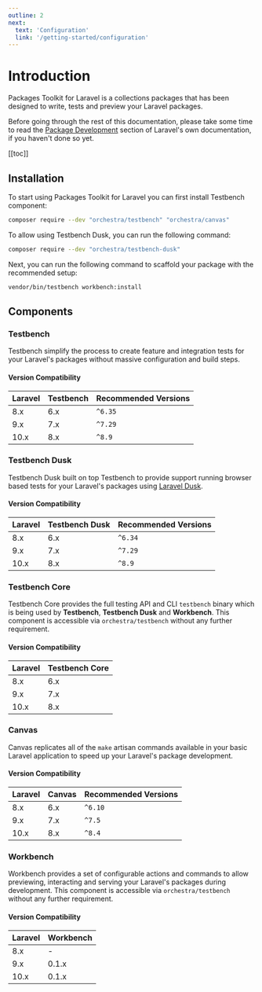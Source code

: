```yaml
---
outline: 2
next:
  text: 'Configuration'
  link: '/getting-started/configuration'
---
```


# Introduction

Packages Toolkit for Laravel is a collections packages that has been designed to write, tests and preview your Laravel packages.

Before going through the rest of this documentation, please take some time to read the [Package Development](https://laravel.com/docs/packages) section of Laravel's own documentation, if you haven't done so yet.

[[toc]]

## Installation

To start using Packages Toolkit for Laravel you can first install Testbench component:

```bash
composer require --dev "orchestra/testbench" "orchestra/canvas"
```

To allow using Testbench Dusk, you can run the following command:

```bash
composer require --dev "orchestra/testbench-dusk"
```

Next, you can run the following command to scaffold your package with the recommended setup:

```bash
vendor/bin/testbench workbench:install
```

## Components

### Testbench

Testbench simplify the process to create feature and integration tests for your Laravel's packages without massive configuration and build steps. 

#### Version Compatibility

 Laravel  | Testbench | Recommended Versions
:---------|:----------|:----------
 8.x      | 6.x       | `^6.35`
 9.x      | 7.x       | `^7.29`
 10.x     | 8.x       | `^8.9`

### Testbench Dusk

Testbench Dusk built on top Testbench to provide support running browser based tests for your Laravel's packages using [Laravel Dusk](https://laravel.com/docs/dusk). 

#### Version Compatibility

 Laravel  | Testbench Dusk | Recommended Versions
:---------|:---------------|:----------
 8.x      | 6.x            | `^6.34`
 9.x      | 7.x            | `^7.29`
 10.x     | 8.x            | `^8.9`

### Testbench Core

Testbench Core provides the full testing API and CLI `testbench` binary which is being used by **Testbench**, **Testbench Dusk** and **Workbench**. This component is accessible via `orchestra/testbench` without any further requirement.

#### Version Compatibility

 Laravel  | Testbench Core   
:---------|:-----------
 8.x      | 6.x
 9.x      | 7.x
 10.x     | 8.x

### Canvas

Canvas replicates all of the `make` artisan commands available in your basic Laravel application to speed up your Laravel's package development.

#### Version Compatibility

 Laravel  | Canvas   | Recommended Versions
:---------|:---------|:----------
 8.x      | 6.x      | `^6.10`
 9.x      | 7.x      | `^7.5`
 10.x     | 8.x      | `^8.4`

### Workbench

Workbench provides a set of configurable actions and commands to allow previewing, interacting and serving your Laravel's packages during development. This component is accessible via `orchestra/testbench` without any further requirement.

#### Version Compatibility

 Laravel  | Workbench   
:---------|:-----------
 8.x      | -
 9.x      | 0.1.x
 10.x     | 0.1.x

